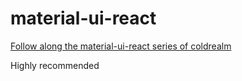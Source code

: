 # material-ui-react

[Follow along the material-ui-react series of coldrealm](https://youtu.be/xm4LX5fJKZ8)

Highly recommended
